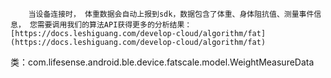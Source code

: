         当设备连接时， 体重数据会自动上报到sdk，数据包含了体重、身体阻抗值、测量事件信息， 您需要调用我们的算法API获得更多的分析结果：[https://docs.leshiguang.com/develop-cloud/algorithm/fat](https://docs.leshiguang.com/develop-cloud/algorithm/fat)

类：com.lifesense.android.ble.device.fatscale.model.WeightMeasureData


